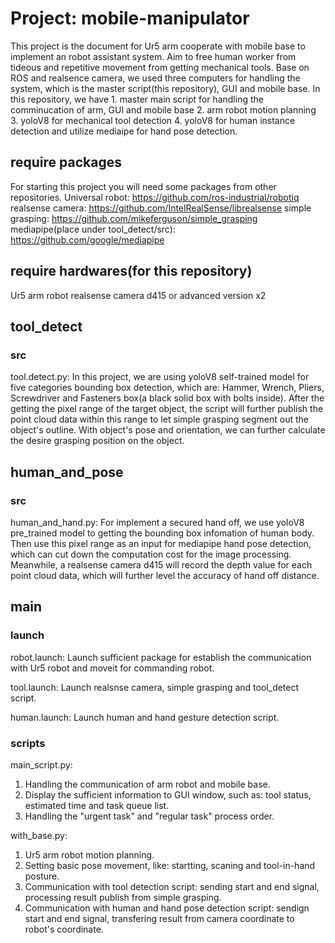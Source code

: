 # Project: mobile-manipulator
This project is the document for Ur5 arm cooperate with mobile base to implement an robot assistant system. Aim to free human worker from tideous and repetitive movement from getting mechanical tools. Base on ROS and realsence camera, we used three computers for handling the system, which is the master script(this repository), GUI and mobile base. In this repository, we have 1. master main script for handling the comminucation of arm, GUI and mobile base 2. arm robot motion planning 3. yoloV8 for mechanical tool detection 4. yoloV8 for human instance detection and utilize mediaipe for hand pose detection.

## require packages
For starting this project you will need some packages from other repositories.
Universal robot: https://github.com/ros-industrial/robotiq
realsense camera: https://github.com/IntelRealSense/librealsense
simple grasping: https://github.com/mikeferguson/simple_grasping
mediapipe(place under tool_detect/src): https://github.com/google/mediapipe

## require hardwares(for this repository)
Ur5 arm robot
realsense camera d415 or advanced version x2

## tool_detect
### src
tool.detect.py:
In this project, we are using yoloV8 self-trained model for five categories bounding box detection, which are: Hammer, Wrench, Pliers, Screwdriver and Fasteners box(a black solid box with bolts inside). After the getting the pixel range of the target object, the script will further publish the point cloud data within this range to let simple grasping segment out the object's outline. With object's pose and orientation, we can further calculate the desire grasping position on the object.

## human_and_pose
### src
human_and_hand.py:
For implement a secured hand off, we use yoloV8 pre_trained model to getting the bounding box infomation of human body. Then use this pixel range as an input for mediapipe hand pose detection, which can cut down the computation cost for the image processing. Meanwhile, a realsense camera d415 will record the depth value for each point cloud data, which will further level the accuracy of hand off distance.

## main
### launch
robot.launch:
Launch sufficient package for establish the communication with Ur5 robot and moveit for commanding robot.

tool.launch:
Launch realsnse camera, simple grasping and tool_detect script.

human.launch:
Launch human and hand gesture detection script.

### scripts
main_script.py:
1. Handling the communication of arm robot and mobile base.
2. Display the sufficient information to GUI window, such as: tool status, estimated time and task queue list.
3. Handling the "urgent task" and "regular task" process order.

with_base.py:
1. Ur5 arm robot motion planning.
2. Setting basic pose movement, like: startting, scaning and tool-in-hand posture.
3. Communication with tool detection script: sending start and end signal, processing result publish from simple grasping.
4. Communication with human and hand pose detection script: sendign start and end signal, transfering result from camera coordinate to robot's coordinate.

